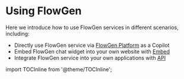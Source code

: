 # Using FlowGen

Here we introduce how to use FlowGen services in different scenarios, including:

- Directly use FlowGen service via [FlowGen Platform](https://platform.flowgen.app) as a Copilot
- Embed FlowGen chat widget into your own website with [Embed](./embed)
- Integrate FlowGen service into your own applications with [API](./api/index)

import TOCInline from '@theme/TOCInline';

<TOCInline toc={toc} />
